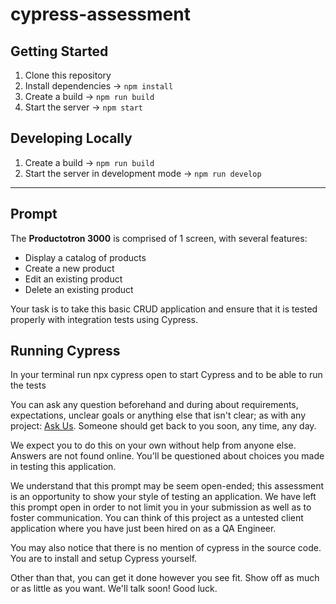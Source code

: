# cypress-assessment

## Getting Started

1. Clone this repository
2. Install dependencies -> `npm install`
3. Create a build -> `npm run build`
4. Start the server -> `npm start`

## Developing Locally

1. Create a build -> `npm run build`
2. Start the server in development mode -> `npm run develop`

---

## Prompt

The **Productotron 3000** is comprised of 1 screen, with several features:

- Display a catalog of products
- Create a new product
- Edit an existing product
- Delete an existing product

Your task is to take this basic CRUD application and ensure that it is tested properly with integration tests using Cypress.

## Running Cypress

In your terminal run npx cypress open to start Cypress and to be able to run the tests

You can ask any question beforehand and during about requirements, expectations, unclear goals or anything else that isn't clear; as with any project: [Ask Us](mailto:ash@cubesoftware.com&cc=alejandro@cubesoftware.com&cc=jason@cubesoftware.com&subject=Question%20about%20code%20challenge).
Someone should get back to you soon, any time, any day.

We expect you to do this on your own without help from anyone else. Answers are not found online. You'll be questioned about choices you made in testing this application.

We understand that this prompt may be seem open-ended; this assessment is an opportunity to show your style of testing an application. We have left this prompt open in order to not limit you in your submission as well as to foster communication. You can think of this project as a untested client application where you have just been hired on as a QA Engineer.

You may also notice that there is no mention of cypress in the source code. You are to install and setup Cypress yourself.

Other than that, you can get it done however you see fit. Show off as much or as little as you want. We'll talk soon! Good luck.
